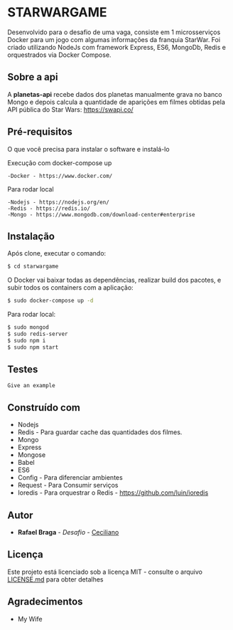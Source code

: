 # STARWARGAME

Desenvolvido para o desafio de uma vaga, consiste em 1 microsserviços Docker para um jogo com algumas informações da franquia StarWar. Foi criado utilizando NodeJs com framework Express, ES6, MongoDb, Redis e orquestrados via Docker Compose.

## Sobre a api

A **planetas-api** recebe dados dos planetas manualmente grava no banco Mongo e depois calcula a quantidade de aparições em filmes obtidas pela API pública do Star Wars:  https://swapi.co/ 

## Pré-requisitos

O que você precisa para instalar o software e instalá-lo


Execução com docker-compose up
```
-Docker - https://www.docker.com/
```
Para rodar local 
```
-Nodejs - https://nodejs.org/en/
-Redis - https://redis.io/
-Mongo - https://www.mongodb.com/download-center#enterprise
```
## Instalação
Após clone, executar o comando:

```sh
$ cd starwargame
```
O Docker vai baixar todas as dependências, realizar build dos pacotes, e subir todos os containers com a aplicação:
```sh
$ sudo docker-compose up -d
```
Para rodar local:
```sh
$ sudo mongod
$ sudo redis-server
$ sudo npm i
$ sudo npm start
```
## Testes

```
Give an example
```

## Construído com

* Nodejs
* Redis - Para guardar cache das quantidades dos filmes.
* Mongo
* Express
* Mongose
* Babel
* ES6
* Config - Para diferenciar ambientes
* Request - Para Consumir serviços
* Ioredis - Para orquestrar o Redis - https://github.com/luin/ioredis

## Autor

* **Rafael Braga** - *Desafio* - [Ceciliano](https://github.com/Ceciliano)

## Licença

Este projeto está licenciado sob a licença MIT - consulte o arquivo [LICENSE.md](LICENSE.md) para obter detalhes

## Agradecimentos

* My Wife
